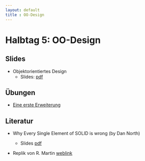 ```yaml
---
layout: default
title : OO-Design
---
```


# Halbtag 5: OO-Design


## Slides 

* Objektorientiertes Design
    * Slides: [pdf](/sides/oo-design.pdf)


## Übungen

* [Eine erste Erweiterung](./exercises/jabref-extension)

## Literatur

* Why Every Single Element of SOLID is wrong (by Dan North)
    * Slides [pdf](https://speakerdeck.com/tastapod/why-every-element-of-solid-is-wrong)

* Replik von R. Martin [weblink](https://blog.cleancoder.com/uncle-bob/2020/10/18/Solid-Relevance.html)



